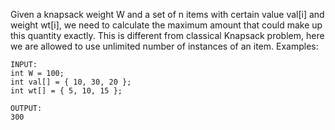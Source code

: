 Given a knapsack weight W and a set of n items with certain value val[i] and weight wt[i], we need to calculate the maximum amount that could make up this quantity exactly. This is different from classical Knapsack problem, here we are allowed to use unlimited number of instances of an item.
Examples: 

    INPUT:
    int W = 100;
    int val[] = { 10, 30, 20 };
    int wt[] = { 5, 10, 15 };
    
    OUTPUT:
    300
